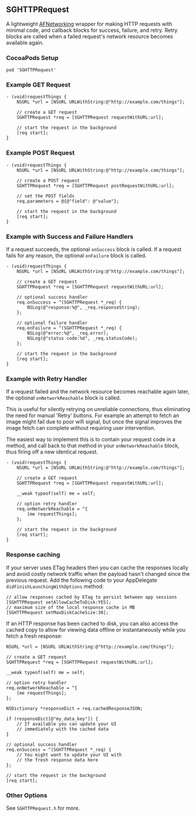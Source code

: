 ## SGHTTPRequest

A lightweight [AFNetworking](https://github.com/AFNetworking/AFNetworking) wrapper
for making HTTP requests with minimal code, and callback blocks for success,
failure, and retry. Retry blocks are called when a failed request's network resource 
becomes available again.

### CocoaPods Setup

```
pod 'SGHTTPRequest'
```

### Example GET Request

```objc
- (void)requestThings {
    NSURL *url = [NSURL URLWithString:@"http://example.com/things"];

    // create a GET request
    SGHTTPRequest *req = [SGHTTPRequest requestWithURL:url];

    // start the request in the background
    [req start];
}
```

### Example POST Request

```objc
- (void)requestThings {
    NSURL *url = [NSURL URLWithString:@"http://example.com/things"];

    // create a POST request
    SGHTTPRequest *req = [SGHTTPRequest postRequestWithURL:url];

    // set the POST fields
    req.parameters = @{@"field": @"value"};

    // start the request in the background
    [req start];
}
```

### Example with Success and Failure Handlers

If a request succeeds, the optional `onSuccess` block is called. If a request fails for any reason, the optional `onFailure` block is called.

```objc
- (void)requestThings {
    NSURL *url = [NSURL URLWithString:@"http://example.com/things"];

    // create a GET request
    SGHTTPRequest *req = [SGHTTPRequest requestWithURL:url];

    // optional success handler
    req.onSuccess = ^(SGHTTPRequest *_req) {
        NSLog(@"response:%@", _req.responseString);
    };

    // optional failure handler
    req.onFailure = ^(SGHTTPRequest *_req) {
        NSLog(@"error:%@", _req.error);
        NSLog(@"status code:%d", _req.statusCode);
    };

    // start the request in the background
    [req start];
}
```

### Example with Retry Handler

If a request failed and the network resource becomes reachable again later, the optional `onNetworkReachable` block is called.

This is useful for silently retrying on unreliable connections, thus eliminating the need for manual 'Retry' buttons. For example an attempt to fetch an image might fail due to poor wifi signal, but once the signal improves the image fetch can complete without requiring user intervention.

The easiest way to implement this is to contain your request code in a method, and call back to that method in your `onNetworkReachable` block, thus firing off a new identical request.

```objc
- (void)requestThings {
    NSURL *url = [NSURL URLWithString:@"http://example.com/things"];

    // create a GET request
    SGHTTPRequest *req = [SGHTTPRequest requestWithURL:url];

    __weak typeof(self) me = self;

    // option retry handler
    req.onNetworkReachable = ^{
        [me requestThings];
    };

    // start the request in the background
    [req start];
}
```

### Response caching

If your server uses ETag headers then you can cache the responses locally and avoid costly network traffic when the payload hasn't changed since the previous request.  Add the following code to your AppDelegate `didFinishLaunchingWithOptions` method:

```objc
// allow responses cached by ETag to persist between app sessions
[SGHTTPRequest setAllowCacheToDisk:YES]; 
// maximum size of the local response cache in MB
[SGHTTPRequest setMaxDiskCacheSize:30];  
```

If an HTTP response has been cached to disk, you can also access the cached copy to allow for viewing data offline or instantaneously while you fetch a fresh response:

```objc
NSURL *url = [NSURL URLWithString:@"http://example.com/things"];

// create a GET request
SGHTTPRequest *req = [SGHTTPRequest requestWithURL:url];

__weak typeof(self) me = self;

// option retry handler
req.onNetworkReachable = ^{
    [me requestThings];
};

NSDictionary *responseDict = req.cachedResponseJSON;

if (responseDict[@"my_data_key"]) {
    // If available you can update your UI
    // immediately with the cached data
}

// optional success handler
req.onSuccess = ^(SGHTTPRequest *_req) {
    // You might want to update your UI with
    // the fresh response data here
};

// start the request in the background
[req start];
```

### Other Options

See `SGHTTPRequest.h` for more.
